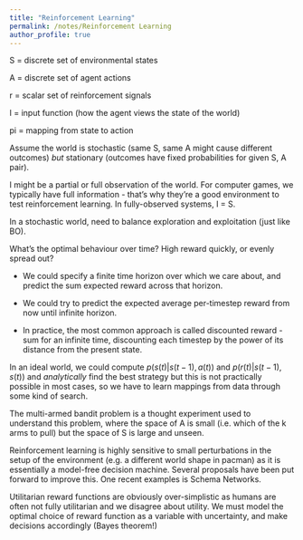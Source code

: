 ```yaml
---
title: "Reinforcement Learning"
permalink: /notes/Reinforcement Learning
author_profile: true
---
```


S = discrete set of environmental states

A = discrete set of agent actions

r = scalar set of reinforcement signals

I = input function (how the agent views the state of the world)

pi = mapping from state to action

Assume the world is stochastic (same S, same A might cause different outcomes) *but* stationary (outcomes have fixed probabilities for given S, A pair).

I might be a partial or full observation of the world. For computer games, we typically have full information - that’s why they’re a good environment to test reinforcement learning. In fully-observed systems, I = S.

In a stochastic world, need to balance exploration and exploitation (just like BO).

What’s the optimal behaviour over time? High reward quickly, or evenly spread out?

- We could specify a finite time horizon over which we care about, and predict the sum expected reward across that horizon.

- We could try to predict the expected average per-timestep reward from now until infinite horizon.

- In practice, the most common approach is called discounted reward - sum for an infinite time, discounting each timestep by the power of its distance from the present state.

In an ideal world, we could compute $p(s(t) \vert s(t-1), a(t))$ and $p(r(t)\vert s(t-1), s(t))$ and *analytically* find the best strategy but this is not practically possible in most cases, so we have to learn mappings from data through some kind of search.

The multi-armed bandit problem is a thought experiment used to understand this problem, where the space of A is small (i.e. which of the k arms to pull) but the space of S is large and unseen.

Reinforcement learning is highly sensitive to small perturbations in the setup of the environment (e.g. a different world shape in pacman) as it is essentially a model-free decision machine. Several proposals have been put forward to improve this. One recent examples is Schema Networks.

Utilitarian reward functions are obviously over-simplistic as humans are often not fully utilitarian and we disagree about utility. We must model the optimal choice of reward function as a variable with uncertainty, and make decisions accordingly (Bayes theorem!)